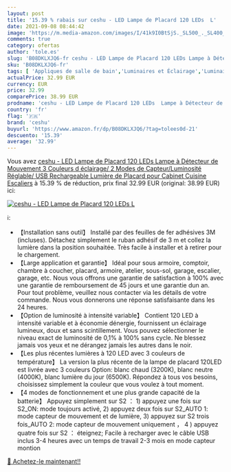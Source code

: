 ```yaml
---
layout: post
title: '15.39 % rabais sur ceshu - LED Lampe de Placard 120 LEDs  L'
date: 2021-09-08 08:44:42
image: 'https://m.media-amazon.com/images/I/41k9I0BtSjS._SL500_._SL400_.jpg'
comments: true
category: ofertas
author: 'tole.es'
slug: 'B08DKLXJQ6-fr ceshu - LED Lampe de Placard 120 LEDs Lampe à Détecteur de...'
sku: 'B08DKLXJQ6-fr'
tags: [ 'Appliques de salle de bain','Luminaires et Éclairage','Luminaires et éclairage','ceshu','Éclairage de salle de bain', ]
actualPrice: 32.99 EUR
currency: EUR
price: 32.99
comparePrice: 38.99 EUR
prodname: 'ceshu - LED Lampe de Placard 120 LEDs  Lampe à Détecteur de Mouvement  3 Couleurs d éclairage/ 2 Modes de Capteur/Luminosité Réglable/ USB Rechargeable Lumière de Placard pour Cabinet  Cuisine  Escaliers'
country: 'fr'
flag: '🇫🇷'
brand: 'ceshu'
buyurl: 'https://www.amazon.fr/dp/B08DKLXJQ6/?tag=tolees0d-21'
descuento: '15.39'
average: '32.99'
---
```


Vous avez [ceshu - LED Lampe de Placard 120 LEDs  Lampe à Détecteur de Mouvement  3 Couleurs d éclairage/ 2 Modes de Capteur/Luminosité Réglable/ USB Rechargeable Lumière de Placard pour Cabinet  Cuisine  Escaliers](https://www.amazon.fr/dp/B08DKLXJQ6/?tag=tolees0d-21)  à  15.39 % de réduction, prix final  32.99 EUR (original: 38.99 EUR) ici:

[![ceshu - LED Lampe de Placard 120 LEDs  L](https://m.media-amazon.com/images/I/41k9I0BtSjS._SL500_._SL400_.jpg)](https://www.amazon.fr/dp/B08DKLXJQ6/?tag=tolees0d-21)

ℹ️:

- 【Installation sans outil】 Installé par des feuilles de fer adhésives 3M (incluses). Détachez simplement le ruban adhésif de 3 m et collez la lumière dans la position souhaitée. Très facile à installer et à retirer pour le chargement.
- 【Large application et garantie】 Idéal pour sous armoire, comptoir, chambre à coucher, placard, armoire, atelier, sous-sol, garage, escalier, garage, etc. Nous vous offrons une garantie de satisfaction à 100% avec une garantie de remboursement de 45 jours et une garantie dun an. Pour tout problème, veuillez nous contacter via les détails de votre commande. Nous vous donnerons une réponse satisfaisante dans les 24 heures.
- 【Option de luminosité à intensité variable】 Contient 120 LED à intensité variable et à économie dénergie, fournissent un éclairage lumineux, doux et sans scintillement. Vous pouvez sélectionner le niveau exact de luminosité de 0,1% à 100% sans cycle. Ne blessez jamais vos yeux et ne dérangez jamais les autres dans le noir.
- 【Les plus récentes lumières à 120 LED avec 3 couleurs de température】 La version la plus récente de la lampe de placard 120LED est livrée avec 3 couleurs Option: blanc chaud (3200K), blanc neutre (4000K), blanc lumière du jour (6500K). Répondez à tous vos besoins, choisissez simplement la couleur que vous voulez à tout moment.
- 【4 modes de fonctionnement et une plus grande capacité de la batterie】 Appuyez simplement sur S2 ： 1) appuyez une fois sur S2_ON: mode toujours activé, 2) appuyez deux fois sur S2_AUTO 1: mode capteur de mouvement et de lumière, 3) appuyez sur S2 trois fois_AUTO 2: mode capteur de mouvement uniquement ， 4 ) appuyez quatre fois sur S2 ： éteignez; Facile à recharger avec le câble USB inclus 3-4 heures avec un temps de travail 2-3 mois en mode capteur montion

[🛒 Achetez-le maintenant!!](https://www.amazon.fr/dp/B08DKLXJQ6/?tag=tolees0d-21)
